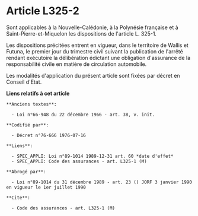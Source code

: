 # Article L325-2

Sont applicables à la Nouvelle-Calédonie, à la Polynésie française et à Saint-Pierre-et-Miquelon les dispositions de
l'article L. 325-1.

Les dispositions précitées entrent en vigueur, dans le territoire de Wallis et Futuna, le premier jour du trimestre civil
suivant la publication de l'arrêté rendant exécutoire la délibération édictant une obligation d'assurance de la
responsabilité civile en matière de circulation automobile.

Les modalités d'application du présent article sont fixées par décret en Conseil d'Etat.

**Liens relatifs à cet article**

	**Anciens textes**:

	  - Loi n°66-948 du 22 décembre 1966 - art. 38, v. init.

	**Codifié par**:

	  - Décret n°76-666 1976-07-16

	**Liens**:

	  - SPEC_APPLI: Loi n°89-1014 1989-12-31 art. 60 *date d'effet*
	  - SPEC_APPLI: Code des assurances - art. L325-1 (M)

	**Abrogé par**:

	  - Loi n°89-1014 du 31 décembre 1989 - art. 23 () JORF 3 janvier 1990 en vigueur le 1er juillet 1990

	**Cite**:

	  - Code des assurances - art. L325-1 (M)
